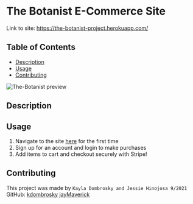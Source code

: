# The Botanist E-Commerce Site 

Link to site: https://the-botanist-project.herokuapp.com/
<br/>

## Table of Contents 
* [Description](#description)
* [Usage](#usage)
* [Contributing](#contributing)

![The-Botanist preview]()

## Description 



## Usage
1. Navigate to the site [here](https://the-botanist-project.herokuapp.com/) for the first time 
2. Sign up for an account and login to make purchases
3. Add items to cart and checkout securely with Stripe!

## Contributing
This project was made by `Kayla Dombrosky and Jessie Hinojosa 9/2021` <br/>
GitHub: 
[kdombrosky](https://github.com/kdombrosky) 
[jayMaverick](https://github.com/jayMaverick) 
